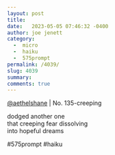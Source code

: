 ```yaml
---
layout: post
title:  
date:   2023-05-05 07:46:32 -0400
author: joe jenett
category:
  -  micro
  -  haiku
  -  575prompt
permalink: /4039/
slug: 4039
summary: 
comments: true
---
```

<a href="https://toot.community/@aethelshane/110315768252384797">@aethelshane</a> | No. 135-creeping

dodged another one<br>
that creeping fear dissolving<br>
into hopeful dreams

#575prompt #haiku


<a href="https://brid.gy/publish/mastodon"></a>